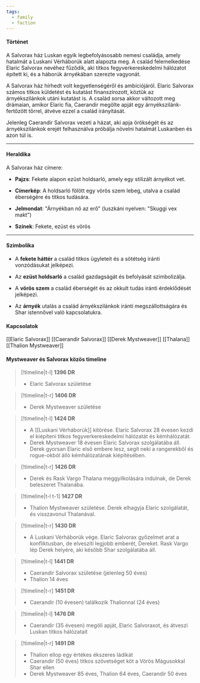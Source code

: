 ```yaml
---
tags:
  - family
  - faction
---
```

#### **Történet**

A Salvorax ház Luskan egyik legbefolyásosabb nemesi családja, amely hatalmát a Luskani Vérháborúk alatt alapozta meg. A család felemelkedése Elaric Salvorax nevéhez fűződik, aki titkos fegyverkereskedelmi hálózatot épített ki, és a háborúk árnyékában szerezte vagyonát.

A Salvorax ház hírhedt volt kegyetlenségéről és ambíciójáról. Elaric Salvorax számos titkos küldetést és kutatást finanszírozott, köztük az árnyékszilánkok utáni kutatást is. A család sorsa akkor változott meg drámaian, amikor Elaric fia, Caerandir megölte apját egy árnyékszilánk-fertőzött tőrrel, átvéve ezzel a család irányítását.

Jelenleg Caerandir Salvorax vezeti a házat, aki apja örökségét és az árnyékszilánkok erejét felhasználva próbálja növelni hatalmát Luskanben és azon túl is.

---

#### **Heraldika**
A Salvorax ház címere:

- **Pajzs**: Fekete alapon ezüst holdsarló, amely egy stilizált árnyékot vet.
    
- **Címerkép**: A holdsarló fölött egy vörös szem lebeg, utalva a család éberségére és titkos tudására.
    
- **Jelmondat**: "Árnyékban nő az erő" (luszkáni nyelven: "Skuggi vex makt")
    
- **Színek**: Fekete, ezüst és vörös

---

#### **Szimbolika**

- A **fekete háttér** a család titkos ügyleteit és a sötétség iránti vonzódásukat jelképezi.
    
- Az **ezüst holdsarló** a család gazdagságát és befolyását szimbolizálja.
    
- A **vörös szem** a család éberségét és az okkult tudás iránti érdeklődését jelképezi.
    
- Az **árnyék** utalás a család árnyékszilánkok iránti megszállottságára és Shar istennővel való kapcsolatukra.

#### **Kapcsolatok**
[[Elaric Salvorax]]
[[Caerandir Salvorax]]
[[Derek Mystweaver]]
[[Thalana]]
[[Thalion Mystweaver]]


#### **Mystweaver és Salvorax közös timeline**

> [!timeline|t-l] **1396 DR**
> - Elaric Salvorax születése

> [!timeline|t-r] **1406 DR**
> - Derek Mystweaver születése

>[!timeline|t-l] **1424 DR**
> - A [[Luskani Vérháborúk]] kitörése. Elaric Salvorax 28 évesen kezdi el kiépíteni titkos fegyverkereskedelmi hálózatát és kémhálózatát.
> - Derek Mystweaver 18 évesen Elaric Salvorax szolgálatába áll. Derek gyorsan Elaric első embere lesz, segít neki a rangerekből és rogue-okból álló kémhálózatának kiépítésében.

> [!timeline|t-r] **1426 DR**
> - Derek és Rask Vargo Thalana meggyilkolására indulnak, de Derek beleszeret Thalanába.

> [!timeline|t-l t-1] **1427 DR** 
> - Thalion Mystweaver születése. Derek elhagyja Elaric szolgálatát, és visszavonul Thalanával.

> [!timeline|t-r] **1430 DR**
> - A Luskani Vérháborúk vége. Elaric Salvorax győzelmet arat a konfliktusban, de elveszíti legjobb emberét, Dereket. Rask Vargo lép Derek helyére, aki később Shar szolgálatába áll.

> [!timeline|t-l] **1441 DR**
> - Caerandir Salvorax születése (jelenleg 50 éves)
> - Thalion 14 éves

> [!timeline|t-r] **1451 DR**
> - Caerandir (10 évesen) találkozik Thalionnal (24 éves)

> [!timeline|t-l] **1476 DR**
> - Caerandir (35 évesen) megöli apját, Elaric Salvoraxot, és átveszi Luskan titkos hálózatait

> [!timeline|t-r] **1491 DR**
> - Thalion ellop egy értékes ékszeres ládikát
> - Caerandir (50 éves) titkos szövetséget köt a Vörös Mágusokkal Shar ellen
> - Derek Mystweaver 85 éves, Thalion 64 éves, Caerandir 50 éves